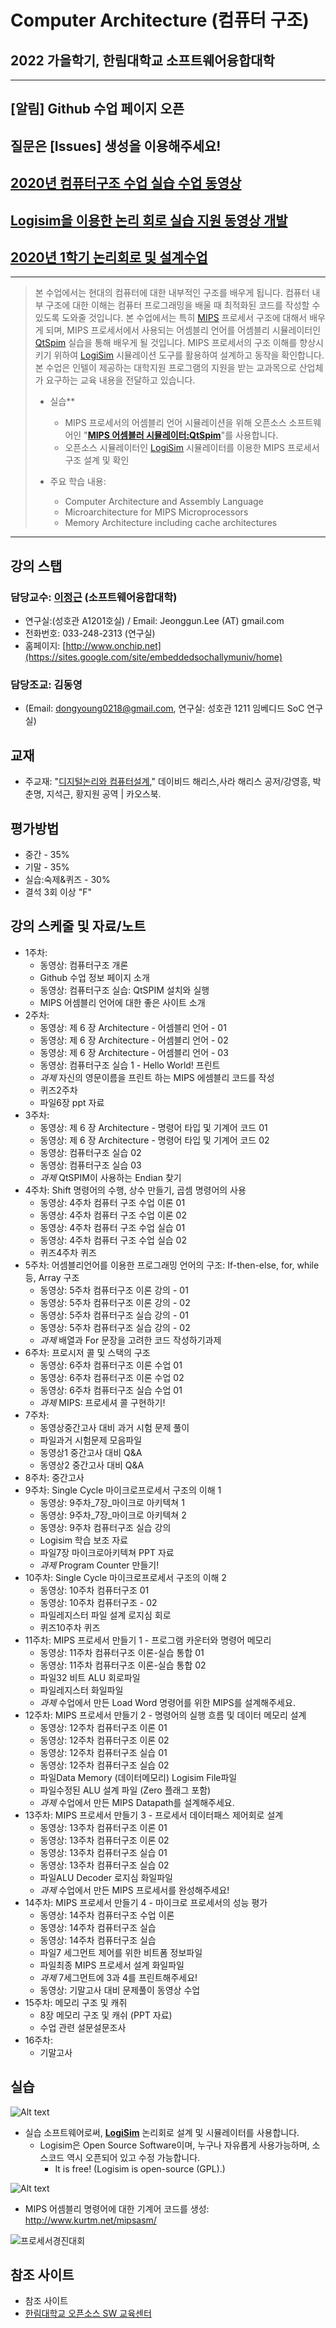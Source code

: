 # Computer Architecture (컴퓨터 구조)
## 2022 가을학기, 한림대학교 소프트웨어융합대학 
*  *  *

## [알림] Github 수업 페이지 오픈
## 질문은 [Issues] 생성을 이용해주세요!
## [2020년 컴퓨터구조 수업 실습 수업 동영상](https://www.youtube.com/watch?v=qeiRKwbtlNc&list=PLKZ28p5qq0DHfv7eadlsr3OVkCzeVGbcx)
## [Logisim을 이용한 논리 회로 실습 지원 동영상 개발](https://www.youtube.com/playlist?list=PLKZ28p5qq0DGBY8ZUcYDZcvjCojZQJCQV)
## [2020년 1학기 논리회로 및 설계수업](https://www.youtube.com/playlist?list=PLKZ28p5qq0DG9aNASHD3G0Hf0Kw2IBSJ_)

*  *  *

> 본 수업에서는 현대의 컴퓨터에 대한 내부적인 구조를 배우게 됩니다. 컴퓨터 내부 구조에 대한 이해는 컴퓨터 프로그래밍을 배울 때 최적화된 코드를 작성할 수 있도록 도와줄 것입니다. 본 수업에서는 특히 [MIPS](https://ko.wikipedia.org/wiki/MIPS_%EC%95%84%ED%82%A4%ED%85%8D%EC%B2%98) 프로세서 구조에 대해서 배우게 되며, MIPS 프로세서에서 사용되는 어셈블리 언어를 어셈블리 시뮬레이터인 [QtSpim](http://spimsimulator.sourceforge.net/) 실습을 통해 배우게 될 것입니다. 
> MIPS 프로세서의 구조 이해를 향상시키기 위하여 [LogiSim](http://www.cburch.com/logisim/) 시뮬레이션 도구를 활용하여 설계하고 동작을 확인합니다.
>본 수업은 인텔이 제공하는 대학지원 프로그램의 지원을 받는 교과목으로 산업체가 요구하는 교육 내용을 전달하고 있습니다.
>
>  - 실습**
>     - MIPS 프로세서의 어셈블리 언어 시뮬레이션을 위해 오픈소스 소프트웨어인 "**[MIPS 어셈블러 시뮬레이터:QtSpim](http://spimsimulator.sourceforge.net/)**"를 사용합니다.
>     - 오픈소스 시뮬레이터인 [LogiSim](http://www.cburch.com/logisim/) 시뮬레이터를 이용한 MIPS 프로세서 구조 설계 및 확인
>
>  - 주요 학습 내용:
>     - Computer Architecture and Assembly Language
>     - Microarchitecture for MIPS Microprocessors
>     - Memory Architecture including cache architectures
>


*  *  *

## 강의 스탭
### 담당교수: [이정근](https://sites.google.com/site/embeddedsochallymuniv/esoc/jeonggunlee) (소프트웨어융합대학)
   - 연구실:(성호관 A1201호실) / Email: Jeonggun.Lee (AT) gmail.com
   - 전화번호: 033-248-2313 (연구실)
   - 홈페이지: [http://www.onchip.net](https://sites.google.com/site/embeddedsochallymuniv/home)

### 담당조교: 김동영
   - (Email: dongyoung0218@gmail.com, 연구실: 성호관 1211 임베디드 SoC 연구실)
   
## 교재
   - 주교재: "[디지털논리와 컴퓨터설계](http://www.yes24.com/Product/Goods/24799862?OzSrank=3)," 데이비드 해리스,사라 해리스 공저/강영흥, 박춘명, 지석근, 황지원 공역 | 카오스북.
   
## 평가방법
   - 중간 - 35%
   - 기말 - 35%
   - 실습:숙제&퀴즈 - 30%
   - 결석 3회 이상 "F"
   

## 강의 스케줄 및 자료/노트

- 1주차:
   - 동영상: 컴퓨터구조 개론
   - Github 수업 정보 페이지 소개
   - 동영상: 컴퓨터구조 실습: QtSPIM 설치와 실행
   - MIPS 어셈블리 언어에 대한 좋은 사이트 소개
- 2주차:
   - 동영상: 제 6 장 Architecture - 어셈블리 언어 - 01
   - 동영상: 제 6 장 Architecture - 어셈블리 언어 - 02
   - 동영상: 제 6 장 Architecture - 어셈블리 언어 - 03
   - 동영상: 컴퓨터구조 실습 1 - Hello World! 프린트
   - *과제* 자신의 영문이름을 프린트 하는 MIPS 에셈블리 코드를 작성
   - 퀴즈2주차
   - 파일6장 ppt 자료
- 3주차:
   - 동영상: 제 6 장 Architecture - 명령어 타입 및 기계어 코드 01
   - 동영상: 제 6 장 Architecture - 명령어 타입 및 기계어 코드 02
   - 동영상: 컴퓨터구조 실습 02
   - 동영상: 컴퓨터구조 실습 03
   - *과제* QtSPIM이 사용하는 Endian 찾기
- 4주차: Shift 명령어의 수행, 상수 만들기, 곱셈 명령어의 사용
   - 동영상: 4주차 컴퓨터 구조 수업 이론 01
   - 동영상: 4주차 컴퓨터 구조 수업 이론 02
   - 동영상: 4주차 컴퓨터 구조 수업 실습 01
   - 동영상: 4주차 컴퓨터 구조 수업 실습 02
   - 퀴즈4주차 퀴즈
- 5주차: 어셈블리언어를 이용한 프로그래밍 언어의 구조: If-then-else, for, while 등, Array 구조 
   - 동영상: 5주차 컴퓨터구조 이론 강의 - 01
   - 동영상: 5주차 컴퓨터구조 이론 강의 - 02
   - 동영상: 5주차 컴퓨터구조 실습 강의 - 01
   - 동영상: 5주차 컴퓨터구조 실습 강의 - 02
   - *과제* 배열과 For 문장을 고려한 코드 작성하기과제
- 6주차: 프로시저 콜 및 스택의 구조
   - 동영상: 6주차 컴퓨터구조 이론 수업 01
   - 동영상: 6주차 컴퓨터구조 이론 수업 02
   - 동영상: 6주차 컴퓨터구조 실습 수업 01
   - *과제* MIPS: 프로세셔 콜 구현하기!
- 7주차:
   - 동영상중간고사 대비 과거 시험 문제 풀이
   - 파일과거 시험문제 모음파일
   - 동영상1 중간고사 대비 Q&A
   - 동영상2 중간고사 대비 Q&A
- 8주차: 중간고사
- 9주차: Single Cycle 마이크로프로세서 구조의 이해 1
   - 동영상: 9주차_7장_마이크로 아키텍쳐 1
   - 동영상: 9주차_7장_마이크로 아키텍쳐 2
   - 동영상: 9주차 컴퓨터구조 실습 강의
   - Logisim 학습 보조 자료
   - 파일7장 마이크로아키텍쳐 PPT 자료
   - *과제* Program Counter 만들기!
- 10주차: Single Cycle 마이크로프로세서 구조의 이해 2
   - 동영상: 10주차 컴퓨터구조 01
   - 동영상: 10주차 컴퓨터구조 - 02
   - 파일레지스터 파일 설계 로지심 회로
   - 퀴즈10주차 퀴즈
- 11주차: MIPS 프로세서 만들기 1 - 프로그램 카운터와 명령어 메모리
   - 동영상: 11주차 컴퓨터구조 이론-실습 통합 01
   - 동영상: 11주차 컴퓨터구조 이론-실습 통합 02
   - 파일32 비트 ALU 회로파일
   - 파일레지스터 화일파일
   - *과제* 수업에서 만든 Load Word 명령어를 위한 MIPS를 설계해주세요.
- 12주차: MIPS 프로세서 만들기 2 - 명령어의 실행 흐름 및 데이터 메모리 설계 
   - 동영상: 12주차 컴퓨터구조 이론 01
   - 동영상: 12주차 컴퓨터구조 이론 02
   - 동영상: 12주차 컴퓨터구조 실습 01
   - 동영상: 12주차 컴퓨터구조 실습 02
   - 파일Data Memory (데이터메모리) Logisim File파일
   - 파일수정된 ALU 설계 파일 (Zero 플래그 포함)
   - *과제* 수업에서 만든 MIPS Datapath를 설계해주세요.
- 13주차: MIPS 프로세서 만들기 3 - 프로세서 데이터패스 제어회로 설계
   - 동영상: 13주차 컴퓨터구조 이론 01
   - 동영상: 13주차 컴퓨터구조 이론 02
   - 동영상: 13주차 컴퓨터구조 실습 01
   - 동영상: 13주차 컴퓨터구조 실습 02
   - 파일ALU Decoder 로지심 화일파일
   - *과제* 수업에서 만든 MIPS 프로세서를 완성해주세요!
- 14주차: MIPS 프로세서 만들기 4 - 마이크로 프로세서의 성능 평가
   - 동영상: 14주차 컴퓨터구조 수업 이론
   - 동영상: 14주차 컴퓨터구조 실습
   - 동영상: 14주차 컴퓨터구조 실습
   - 파일7 세그먼트 제어를 위한 비트폼 정보파일
   - 파일최종 MIPS 프로세서 설계 화일파일
   - *과제* 7세그먼트에 3과 4를 프린트해주세요!
   - 동영상: 기말고사 대비 문제풀이 동영상 수업
- 15주차: 메모리 구조 및 캐쥐
   - 8장 메모리 구조 및 캐쉬 (PPT 자료)
   - 수업 관련 설문설문조사
- 16주차:
   - 기말고사

   
## 실습
   ![Alt text](https://github.com/jeonggunlee/Computer_Arch_2018_Fall/blob/master/img/openss.png "오픈소스교과목")
   - 실습 소프트웨어로써, **[LogiSim](http://www.cburch.com/logisim/)** 논리회로 설계 및 시뮬레이터를 사용합니다.
      - Logisim은 Open Source Software이며, 누구나 자유롭게 사용가능하며, 소스코드 역시 오픈되어 있고 수정 가능합니다.
         - It is free! (Logisim is open-source (GPL).)
         
   ![Alt text](http://www.cburch.com/logisim/shot-2.7.0.png)         
   
   - MIPS 어셈블리 명령어에 대한 기계어 코드를 생성: http://www.kurtm.net/mipsasm/
      
![프로세서경진대회](./resources/프로세서설계경진대회.png)      

## 참조 사이트
   - 참조 사이트
   - [한림대학교 오픈소스 SW 교육센터](https://github.com/Hallym-OpenSourceSW/Hallym-OpenSourceSW.github.io)
   

